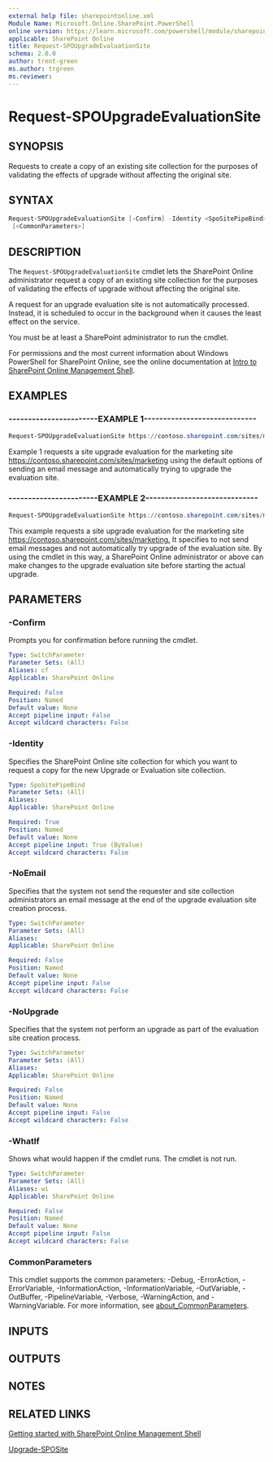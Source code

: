 ```yaml
---
external help file: sharepointonline.xml
Module Name: Microsoft.Online.SharePoint.PowerShell
online version: https://learn.microsoft.com/powershell/module/sharepoint-online/request-spoupgradeevaluationsite
applicable: SharePoint Online
title: Request-SPOUpgradeEvaluationSite
schema: 2.0.0
author: trent-green
ms.author: trgreen
ms.reviewer:
---
```


# Request-SPOUpgradeEvaluationSite

## SYNOPSIS

Requests to create a copy of an existing site collection for the purposes of validating the effects of upgrade without affecting the original site.

## SYNTAX

```powershell
Request-SPOUpgradeEvaluationSite [-Confirm] -Identity <SpoSitePipeBind> [-NoEmail] [-NoUpgrade] [-WhatIf]
 [<CommonParameters>]
```

## DESCRIPTION

The `Request-SPOUpgradeEvaluationSite` cmdlet lets the SharePoint Online administrator request a copy of an existing site collection for the purposes of validating the effects of upgrade without affecting the original site.

A request for an upgrade evaluation site is not automatically processed.
Instead, it is scheduled to occur in the background when it causes the least effect on the service.

You must be at least a SharePoint administrator to run the cmdlet.

For permissions and the most current information about Windows PowerShell for SharePoint Online, see the online documentation at [Intro to SharePoint Online Management Shell](https://learn.microsoft.com/powershell/sharepoint/sharepoint-online/introduction-sharepoint-online-management-shell?view=sharepoint-ps).

## EXAMPLES

### -----------------------EXAMPLE 1-----------------------------

```powershell
Request-SPOUpgradeEvaluationSite https://contoso.sharepoint.com/sites/marketing
```

Example 1 requests a site upgrade evaluation for the marketing site <https://contoso.sharepoint.com/sites/marketing> using the default options of sending an email message and automatically trying to upgrade the evaluation site.

### -----------------------EXAMPLE 2-----------------------------

```powershell
Request-SPOUpgradeEvaluationSite https://contoso.sharepoint.com/sites/marketing -NoEmail $true -NoUpgrade $true
```

This example requests a site upgrade evaluation for the marketing site <https://contoso.sharepoint.com/sites/marketing.> It specifies to not send email messages and not automatically try upgrade of the evaluation site. By using the cmdlet in this way, a SharePoint Online administrator or above can make changes to the upgrade evaluation site before starting the actual upgrade.

## PARAMETERS

### -Confirm

Prompts you for confirmation before running the cmdlet.

```yaml
Type: SwitchParameter
Parameter Sets: (All)
Aliases: cf
Applicable: SharePoint Online

Required: False
Position: Named
Default value: None
Accept pipeline input: False
Accept wildcard characters: False
```

### -Identity

Specifies the SharePoint Online site collection for which you want to request a copy for the new Upgrade or Evaluation site collection.

```yaml
Type: SpoSitePipeBind
Parameter Sets: (All)
Aliases:
Applicable: SharePoint Online

Required: True
Position: Named
Default value: None
Accept pipeline input: True (ByValue)
Accept wildcard characters: False
```

### -NoEmail

Specifies that the system not send the requester and site collection administrators an email message at the end of the upgrade evaluation site creation process.

```yaml
Type: SwitchParameter
Parameter Sets: (All)
Aliases:
Applicable: SharePoint Online

Required: False
Position: Named
Default value: None
Accept pipeline input: False
Accept wildcard characters: False
```

### -NoUpgrade

Specifies that the system not perform an upgrade as part of the evaluation site creation process.

```yaml
Type: SwitchParameter
Parameter Sets: (All)
Aliases:
Applicable: SharePoint Online

Required: False
Position: Named
Default value: None
Accept pipeline input: False
Accept wildcard characters: False
```

### -WhatIf

Shows what would happen if the cmdlet runs.
The cmdlet is not run.

```yaml
Type: SwitchParameter
Parameter Sets: (All)
Aliases: wi
Applicable: SharePoint Online

Required: False
Position: Named
Default value: None
Accept pipeline input: False
Accept wildcard characters: False
```

### CommonParameters

This cmdlet supports the common parameters: -Debug, -ErrorAction, -ErrorVariable, -InformationAction, -InformationVariable, -OutVariable, -OutBuffer, -PipelineVariable, -Verbose, -WarningAction, and -WarningVariable. For more information, see [about_CommonParameters](https://go.microsoft.com/fwlink/?LinkID=113216).

## INPUTS

## OUTPUTS

## NOTES

## RELATED LINKS

[Getting started with SharePoint Online Management Shell](https://learn.microsoft.com/powershell/sharepoint/sharepoint-online/connect-sharepoint-online?view=sharepoint-ps)

[Upgrade-SPOSite](Upgrade-SPOSite.md)
